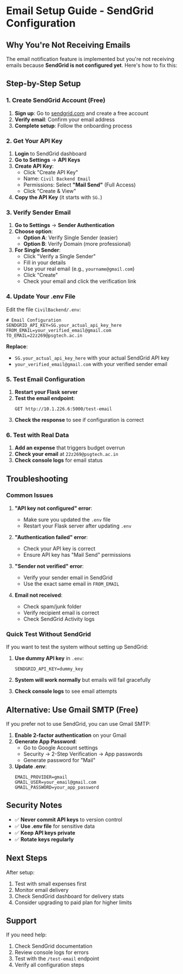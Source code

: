 # Email Setup Guide - SendGrid Configuration

## Why You're Not Receiving Emails

The email notification feature is implemented but you're not receiving emails because **SendGrid is not configured yet**. Here's how to fix this:

## Step-by-Step Setup

### 1. Create SendGrid Account (Free)

1. **Sign up**: Go to [sendgrid.com](https://sendgrid.com) and create a free account
2. **Verify email**: Confirm your email address
3. **Complete setup**: Follow the onboarding process

### 2. Get Your API Key

1. **Login** to SendGrid dashboard
2. **Go to Settings** → **API Keys**
3. **Create API Key**:
   - Click "Create API Key"
   - Name: `Civil Backend Email`
   - Permissions: Select **"Mail Send"** (Full Access)
   - Click "Create & View"
4. **Copy the API Key** (it starts with `SG.`)

### 3. Verify Sender Email

1. **Go to Settings** → **Sender Authentication**
2. **Choose option**:
   - **Option A**: Verify Single Sender (easier)
   - **Option B**: Verify Domain (more professional)
3. **For Single Sender**:
   - Click "Verify a Single Sender"
   - Fill in your details
   - Use your real email (e.g., `yourname@gmail.com`)
   - Click "Create"
   - Check your email and click the verification link

### 4. Update Your .env File

Edit the file `CivilBackend/.env`:

```env
# Email Configuration
SENDGRID_API_KEY=SG.your_actual_api_key_here
FROM_EMAIL=your_verified_email@gmail.com
TO_EMAIL=22z269@psgtech.ac.in
```

**Replace**:
- `SG.your_actual_api_key_here` with your actual SendGrid API key
- `your_verified_email@gmail.com` with your verified sender email

### 5. Test Email Configuration

1. **Restart your Flask server**
2. **Test the email endpoint**:
   ```
   GET http://10.1.226.6:5000/test-email
   ```
3. **Check the response** to see if configuration is correct

### 6. Test with Real Data

1. **Add an expense** that triggers budget overrun
2. **Check your email** at `22z269@psgtech.ac.in`
3. **Check console logs** for email status

## Troubleshooting

### Common Issues

1. **"API key not configured" error**:
   - Make sure you updated the `.env` file
   - Restart your Flask server after updating `.env`

2. **"Authentication failed" error**:
   - Check your API key is correct
   - Ensure API key has "Mail Send" permissions

3. **"Sender not verified" error**:
   - Verify your sender email in SendGrid
   - Use the exact same email in `FROM_EMAIL`

4. **Email not received**:
   - Check spam/junk folder
   - Verify recipient email is correct
   - Check SendGrid Activity logs

### Quick Test Without SendGrid

If you want to test the system without setting up SendGrid:

1. **Use dummy API key** in `.env`:
   ```env
   SENDGRID_API_KEY=dummy_key
   ```

2. **System will work normally** but emails will fail gracefully
3. **Check console logs** to see email attempts

## Alternative: Use Gmail SMTP (Free)

If you prefer not to use SendGrid, you can use Gmail SMTP:

1. **Enable 2-factor authentication** on your Gmail
2. **Generate App Password**:
   - Go to Google Account settings
   - Security → 2-Step Verification → App passwords
   - Generate password for "Mail"
3. **Update .env**:
   ```env
   EMAIL_PROVIDER=gmail
   GMAIL_USER=your_email@gmail.com
   GMAIL_PASSWORD=your_app_password
   ```

## Security Notes

- ✅ **Never commit API keys** to version control
- ✅ **Use .env file** for sensitive data
- ✅ **Keep API keys private**
- ✅ **Rotate keys regularly**

## Next Steps

After setup:
1. Test with small expenses first
2. Monitor email delivery
3. Check SendGrid dashboard for delivery stats
4. Consider upgrading to paid plan for higher limits

## Support

If you need help:
1. Check SendGrid documentation
2. Review console logs for errors
3. Test with the `/test-email` endpoint
4. Verify all configuration steps 